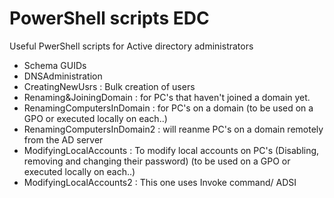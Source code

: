 # PowerShell scripts EDC
Useful PwerShell scripts for Active directory administrators


 - Schema GUIDs
 - DNSAdministration
 - CreatingNewUsrs : Bulk creation of users
 - Renaming&JoiningDomain : for PC's that haven't joined a domain yet.
 - RenamingComputersInDomain : for PC's on a domain (to be used on a GPO or executed locally on each..)
 - RenamingComputersInDomain2 : will reanme PC's on a domain remotely from the AD server
 - ModifyingLocalAccounts : To modify local accounts on PC's (Disabling, removing and changing their password) (to be used on a GPO or executed locally on each..)
 - ModifyingLocalAccounts2 : This one uses Invoke command/ ADSI
 

